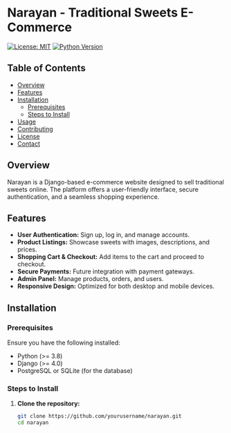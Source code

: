 # Narayan - Traditional Sweets E-Commerce

[![License: MIT](https://img.shields.io/badge/License-MIT-yellow.svg)](https://opensource.org/licenses/MIT)
[![Python Version](https://img.shields.io/badge/Python-3.8%2B-blue.svg)](https://www.python.org/)

## Table of Contents
- [Overview](#overview)
- [Features](#features)
- [Installation](#installation)
  - [Prerequisites](#prerequisites)
  - [Steps to Install](#steps-to-install)
- [Usage](#usage)
- [Contributing](#contributing)
- [License](#license)
- [Contact](#contact)

## Overview
Narayan is a Django-based e-commerce website designed to sell traditional sweets online. The platform offers a user-friendly interface, secure authentication, and a seamless shopping experience.

## Features
- **User Authentication:** Sign up, log in, and manage accounts.
- **Product Listings:** Showcase sweets with images, descriptions, and prices.
- **Shopping Cart & Checkout:** Add items to the cart and proceed to checkout.
- **Secure Payments:** Future integration with payment gateways.
- **Admin Panel:** Manage products, orders, and users.
- **Responsive Design:** Optimized for both desktop and mobile devices.

## Installation

### Prerequisites
Ensure you have the following installed:
- Python (>= 3.8)
- Django (>= 4.0)
- PostgreSQL or SQLite (for the database)

### Steps to Install
1. **Clone the repository:**
   ```sh
   git clone https://github.com/yourusername/narayan.git
   cd narayan
